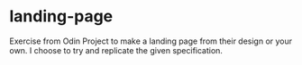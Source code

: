 # landing-page
Exercise from Odin Project to make a landing page from their design or your own. I choose to try and replicate the given specification.
